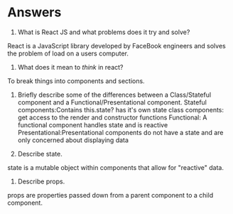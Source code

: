 # Answers

1.  What is React JS and what problems does it try and solve?

React is a JavaScript library developed by FaceBook engineers and solves the problem of load on a users computer.

1.  What does it mean to _think_ in react?

To break things into components and sections.

1.  Briefly describe some of the differences between a Class/Stateful component and a Functional/Presentational component.
Stateful components:Contains this.state? has it's own state
class components: get access to the render and constructor functions
Functional: A functional component handles state and is reactive
Presentational:Presentational components do not have a state and are only concerned about displaying data

1.  Describe state.

state is a mutable object within components that allow for "reactive" data.

1.  Describe props.

props are properties passed down from a parent component to a child component.
